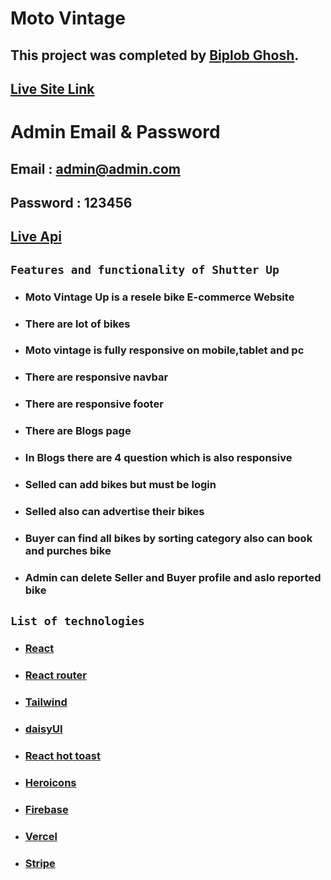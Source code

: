 # Moto Vintage

## This project was completed by [Biplob Ghosh](https://www.linkedin.com/in/biplob971/).

## [Live Site Link](https://moto-vintage.web.app/)

# Admin Email & Password

## Email : admin@admin.com

## Password : 123456

## [Live Api](https://moto-vintage-server.vercel.app/)

## `Features and functionality of Shutter Up`

- ### **Moto Vintage Up is a resele bike E-commerce   Website**
- ### **There are lot of bikes**
- ### **Moto vintage is fully responsive on mobile,tablet and pc**
- ### **There are responsive navbar**
- ### **There are responsive footer**
- ### **There are Blogs page**
- ### **In Blogs there are 4 question which is also responsive**
- ### **Selled can add bikes but must be login**
- ### **Selled also can advertise their bikes**  
- ### **Buyer can  find all bikes by sorting category also can book and purches bike**
- ### **Admin can delete Seller and Buyer profile and aslo reported bike**

## `List of technologies`

- ### **[React ](https://reactjs.org/)**
- ### **[React router](https://reactrouter.com/)**
- ### **[Tailwind](https://tailwindcss.com/)**
- ### **[daisyUI](https://daisyui.com/)**
- ### **[React hot toast](https://react-hot-toast.com/)**
- ### **[Heroicons](https://heroicons.com/)**
- ### **[Firebase](https://firebase.google.com/)**
- ### **[Vercel](https://vercel.com/)**
- ### **[Stripe](https://stripe.com/)**
 
